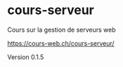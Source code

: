 # cours-serveur

Cours sur la gestion de serveurs web

https://cours-web.ch/cours-serveur/

Version 0.1.5
